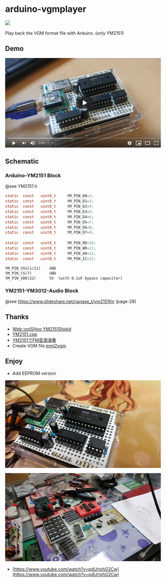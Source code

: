 # arduino-vgmplayer

![](https://github.com/h1romas4/arduino-vgmplayer/workflows/Arduino%20CI/badge.svg)

Play back the VGM format file with Arduino. (only YM2151)

## Demo

[![arduino-ym2151](assets/arduino-ym2151-03.png)](https://youtu.be/8WIUi7Xq4dI)

## Schematic

### Arduino-YM2151 Block

@see YM2151.h

```c
static	const	uint8_t		YM_PIN_D0=2;
static	const	uint8_t		YM_PIN_D1=3;
static	const	uint8_t		YM_PIN_D2=4;
static	const	uint8_t		YM_PIN_D3=5;
static	const	uint8_t		YM_PIN_D4=6;
static	const	uint8_t		YM_PIN_D5=7;
static	const	uint8_t		YM_PIN_D6=8;
static	const	uint8_t		YM_PIN_D7=9;

static	const	uint8_t		YM_PIN_RD=10;
static	const	uint8_t		YM_PIN_WR=11;
static	const	uint8_t		YM_PIN_A0=12;
static	const	uint8_t		YM_PIN_IC=13;
```

```
YM_PIN_VSS(1/11)    GND
YM_PIN_CS(7)        GND
YM_PIN_VDD(22)      5V  (with 0.1uF bypass capacitor)
```

### YM2151-YM3012-Audio Block

@see https://www.slideshare.net/nanase_t/ym2151fm (page-28)

## Thanks

* [Web::ooISHoo YM2151Shield](http://www.ooishoo.org/wordpress/project/ym2151shield/)
* [YM2151.cpp](https://github.com/ooISHoo/Arduino_YM2151/blob/develop/SketchMDXPlayer/YM2151.cpp)
* [YM2151でFM音源演奏](https://www.slideshare.net/nanase_t/ym2151fm)
* Create VGM file [mml2vgm](https://github.com/kuma4649/mml2vgm)

## Enjoy

* Add EEPROM version

![arduino-ym2151](assets/arduino-ym2151-01.jpg)

![arduino-ym2151](assets/arduino-ym2151-02.jpg)

* [https://www.youtube.com/watch?v=pdUrtxhG2Cw](https://www.youtube.com/watch?v=pdUrtxhG2Cw)
